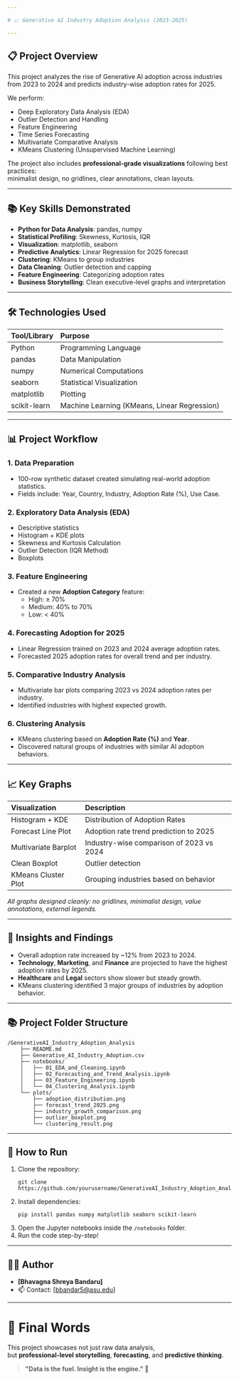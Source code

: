 ```yaml
---

# 📈 Generative AI Industry Adoption Analysis (2023-2025)

---
```


## 📋 Project Overview

This project analyzes the rise of Generative AI adoption across industries from 2023 to 2024 and predicts industry-wise adoption rates for 2025.  

We perform:
- Deep Exploratory Data Analysis (EDA)
- Outlier Detection and Handling
- Feature Engineering
- Time Series Forecasting
- Multivariate Comparative Analysis
- KMeans Clustering (Unsupervised Machine Learning)

The project also includes **professional-grade visualizations** following best practices:  
minimalist design, no gridlines, clear annotations, clean layouts.

---

## 📚 Key Skills Demonstrated

- **Python for Data Analysis**: pandas, numpy
- **Statistical Profiling**: Skewness, Kurtosis, IQR
- **Visualization**: matplotlib, seaborn
- **Predictive Analytics**: Linear Regression for 2025 forecast
- **Clustering**: KMeans to group industries
- **Data Cleaning**: Outlier detection and capping
- **Feature Engineering**: Categorizing adoption rates
- **Business Storytelling**: Clean executive-level graphs and interpretation

---

## 🛠 Technologies Used

| Tool/Library | Purpose |
|:---|:---|
| Python | Programming Language |
| pandas | Data Manipulation |
| numpy | Numerical Computations |
| seaborn | Statistical Visualization |
| matplotlib | Plotting |
| scikit-learn | Machine Learning (KMeans, Linear Regression) |

---

## 📊 Project Workflow

### 1. Data Preparation
- 100-row synthetic dataset created simulating real-world adoption statistics.
- Fields include: Year, Country, Industry, Adoption Rate (%), Use Case.

### 2. Exploratory Data Analysis (EDA)
- Descriptive statistics
- Histogram + KDE plots
- Skewness and Kurtosis Calculation
- Outlier Detection (IQR Method)
- Boxplots

### 3. Feature Engineering
- Created a new **Adoption Category** feature:
  - High: ≥ 70%
  - Medium: 40% to 70%
  - Low: < 40%

### 4. Forecasting Adoption for 2025
- Linear Regression trained on 2023 and 2024 average adoption rates.
- Forecasted 2025 adoption rates for overall trend and per industry.

### 5. Comparative Industry Analysis
- Multivariate bar plots comparing 2023 vs 2024 adoption rates per industry.
- Identified industries with highest expected growth.

### 6. Clustering Analysis
- KMeans clustering based on **Adoption Rate (%)** and **Year**.
- Discovered natural groups of industries with similar AI adoption behaviors.

---

## 📈 Key Graphs

| Visualization | Description |
|:---|:---|
| Histogram + KDE | Distribution of Adoption Rates |
| Forecast Line Plot | Adoption rate trend prediction to 2025 |
| Multivariate Barplot | Industry-wise comparison of 2023 vs 2024 |
| Clean Boxplot | Outlier detection |
| KMeans Cluster Plot | Grouping industries based on behavior |

_All graphs designed cleanly: no gridlines, minimalist design, value annotations, external legends._

---

## 🚀 Insights and Findings

- Overall adoption rate increased by ~12% from 2023 to 2024.
- **Technology**, **Marketing**, and **Finance** are projected to have the highest adoption rates by 2025.
- **Healthcare** and **Legal** sectors show slower but steady growth.
- KMeans clustering identified 3 major groups of industries by adoption behavior.

---

## 📚 Project Folder Structure

```
/GenerativeAI_Industry_Adoption_Analysis
    ├── README.md
    ├── Generative_AI_Industry_Adoption.csv
    ├── notebooks/
    │   ├── 01_EDA_and_Cleaning.ipynb
    │   ├── 02_Forecasting_and_Trend_Analysis.ipynb
    │   ├── 03_Feature_Engineering.ipynb
    │   └── 04_Clustering_Analysis.ipynb
    └── plots/
        ├── adoption_distribution.png
        ├── forecast_trend_2025.png
        ├── industry_growth_comparison.png
        ├── outlier_boxplot.png
        └── clustering_result.png
```

---

## 💬 How to Run

1. Clone the repository:
    ```
    git clone https://github.com/yourusername/GenerativeAI_Industry_Adoption_Analysis.git
    ```
2. Install dependencies:
    ```
    pip install pandas numpy matplotlib seaborn scikit-learn
    ```
3. Open the Jupyter notebooks inside the `/notebooks` folder.
4. Run the code step-by-step!

---

## 👨‍💼 Author

- **[Bhavagna Shreya Bandaru]**
- 📫 Contact: [bbandar5@asu.edu]  


---

# 🎯 Final Words

This project showcases not just raw data analysis,  
but **professional-level storytelling**, **forecasting**, and **predictive thinking**.  

> **"Data is the fuel. Insight is the engine." 🚀**

